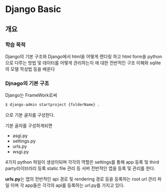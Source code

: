 # Django Basic

## 개요

### 학습 목적
Django의 기본 구조와 Django에서 html을 어떻게 랜더링 하고 html form을 python으로 다루는 방법 및 데이터를 어떻게 관리하는지
에 대한 전반적인 구조 이해와 sqlite의 모델 작성법 등을 배운다

### Djnago의 기본 구조
Django는 FrameWork로써 
```bash
$ django-admin startproject {folderName} .
```
으로 기본 골자를 구성한다.

기본 골자를 구성하게되면 
- asgi.py
- settings.py
- urls.py
- wsgi.py

4가지 python 파일이 생성이되며 각각의 역할은 settings를 통해 app 등록 및 third party라이브러리 등록 static file 관리 등
  서버 전반적인 앱을 등록 및 관리를 한다.
  
**urls.py**는 앱의 전반적인 api 경로 및 rendering 경로 등을 등록하는 root url 관리 파일 이며
각 app들은 각각의 api를 등록하는 url.py를 가지고 있다.

